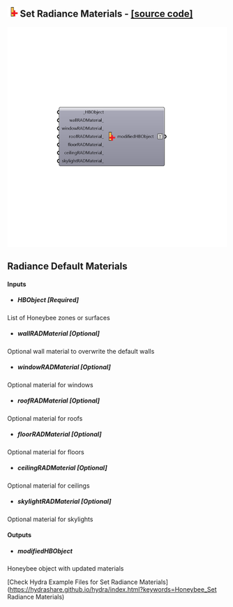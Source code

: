 ## ![](../../images/icons/Set_Radiance_Materials.png) Set Radiance Materials - [[source code]](https://github.com/mostaphaRoudsari/honeybee/tree/master/src/Honeybee_Set%20Radiance%20Materials.py)

![](../../images/components/Set_Radiance_Materials.png)

Radiance Default Materials
 -
 

#### Inputs
* ##### HBObject [Required]
List of Honeybee zones or surfaces
* ##### wallRADMaterial [Optional]
Optional wall material to overwrite the default walls
* ##### windowRADMaterial [Optional]
Optional material for windows
* ##### roofRADMaterial [Optional]
Optional material for roofs
* ##### floorRADMaterial [Optional]
Optional material for floors
* ##### ceilingRADMaterial [Optional]
Optional material for ceilings
* ##### skylightRADMaterial [Optional]
Optional material for skylights

#### Outputs
* ##### modifiedHBObject
Honeybee object with updated materials


[Check Hydra Example Files for Set Radiance Materials](https://hydrashare.github.io/hydra/index.html?keywords=Honeybee_Set Radiance Materials)